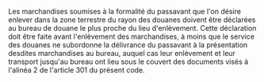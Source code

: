 Les marchandises soumises à la formalité du passavant
que l'on désire enlever dans la zone terrestre du rayon des douanes
doivent être déclarées au bureau de douane le plus proche du lieu
d'enlèvement.
Cette déclaration doit être faite avant l'enlèvement des marchandises, à
moins que le service des douanes ne subordonne la délivrance du
passavant à la présentation desdites marchandises au bureau, auquel cas
leur enlèvement et leur transport jusqu'au bureau ont lieu sous le
couvert des documents visés à l'alinéa 2 de l'article 301 du présent
code.